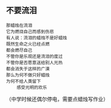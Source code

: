 

## 不要流泪

	那蜡烛在流泪
	它为燃烧自己而感到伤悲
	有人说：流泪的蜡烛不是好蜡烛
	既然生命之火已经点燃
	都会燃尽自己
	不管你是乐观还是流泪的度过
	不管你是否愿意送给别人光热
	都会消失于这样的广漠
	那么为何不做只好蜡烛
	为何不给人类留下
		感受光明的欢乐

（中学时候还偶尔停电，需要点蜡烛写作业）
